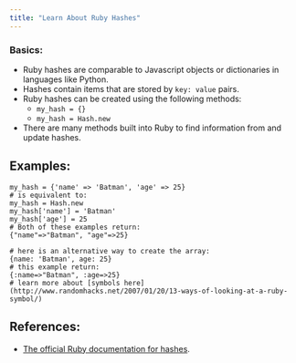 ```yaml
---
title: "Learn About Ruby Hashes"
---
```


### Basics:

*   Ruby hashes are comparable to Javascript objects or dictionaries in languages like Python.
*   Hashes contain items that are stored by `key: value` pairs.
*   Ruby hashes can be created using the following methods:
    *   `my_hash = {}`
    *   `my_hash = Hash.new`
*   There are many methods built into Ruby to find information from and update hashes.

## Examples:

    my_hash = {'name' => 'Batman', 'age' => 25}
    # is equivalent to:
    my_hash = Hash.new
    my_hash['name'] = 'Batman'
    my_hash['age'] = 25
    # Both of these examples return:
    {"name"=>"Batman", "age"=>25}

    # here is an alternative way to create the array:
    {name: 'Batman', age: 25}
    # this example return:
    {:name=>"Batman", :age=>25}
    # learn more about [symbols here](http://www.randomhacks.net/2007/01/20/13-ways-of-looking-at-a-ruby-symbol/)

## References:

*   [The official Ruby documentation for hashes](http://ruby-doc.org/core-2.2.0/Hash.html).
